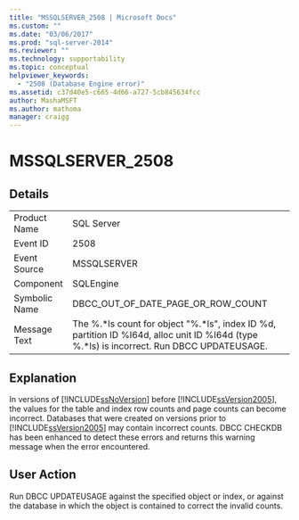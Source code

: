```yaml
---
title: "MSSQLSERVER_2508 | Microsoft Docs"
ms.custom: ""
ms.date: "03/06/2017"
ms.prod: "sql-server-2014"
ms.reviewer: ""
ms.technology: supportability
ms.topic: conceptual
helpviewer_keywords: 
  - "2508 (Database Engine error)"
ms.assetid: c37d40e5-c665-4d66-a727-5cb845634fcc
author: MashaMSFT
ms.author: mathoma
manager: craigg
---
```

# MSSQLSERVER_2508
    
## Details  
  
|||  
|-|-|  
|Product Name|SQL Server|  
|Event ID|2508|  
|Event Source|MSSQLSERVER|  
|Component|SQLEngine|  
|Symbolic Name|DBCC_OUT_OF_DATE_PAGE_OR_ROW_COUNT|  
|Message Text|The %.*ls count for object "%.\*ls", index ID %d, partition ID %I64d, alloc unit ID %I64d (type %.\*ls) is incorrect. Run DBCC UPDATEUSAGE.|  
  
## Explanation  
 In versions of [!INCLUDE[ssNoVersion](../../includes/ssnoversion-md.md)] before [!INCLUDE[ssVersion2005](../../includes/ssversion2005-md.md)], the values for the table and index row counts and page counts can become incorrect. Databases that were created on versions prior to [!INCLUDE[ssVersion2005](../../includes/ssversion2005-md.md)] may contain incorrect counts. DBCC CHECKDB has been enhanced to detect these errors and returns this warning message when the error encountered.  
  
## User Action  
 Run DBCC UPDATEUSAGE against the specified object or index, or against the database in which the object is contained to correct the invalid counts.  
  
  
